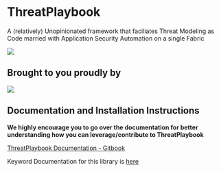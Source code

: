 # ThreatPlaybook
A (relatively) Unopinionated framework that faciliates Threat Modeling as Code married with Application Security Automation on a single Fabric

![](tp_logo.png)

## Brought to you proudly by
![](we45logo.jpg)

## Documentation and Installation Instructions
**We highly encourage you to go over the documentation for better understanding how you can leverage/contribute to ThreatPlaybook**

[ThreatPlaybook Documentation - Gitbook](https://we45.gitbook.io/threatplaybook/)

Keyword Documentation for this library is [here](https://s3.amazonaws.com/threat-playbook/keywords.html)